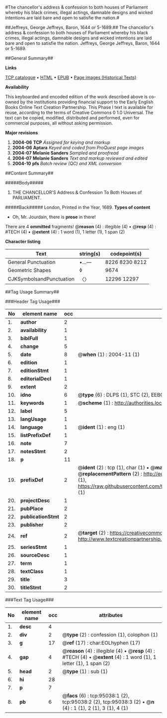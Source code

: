 #The chancellor's address & confession to both houses of Parliament whereby his black crimes, illegal actings, damnable designs and wicked intentions are laid bare and open to satisfie the nation.#

##Jeffreys, George Jeffreys, Baron, 1644 or 5-1689.##
The chancellor's address & confession to both houses of Parliament whereby his black crimes, illegal actings, damnable designs and wicked intentions are laid bare and open to satisfie the nation.
Jeffreys, George Jeffreys, Baron, 1644 or 5-1689.

##General Summary##

**Links**

[TCP catalogue](http://www.ota.ox.ac.uk/tcp/)  • 
[HTML](http://tei.it.ox.ac.uk/tcp/Texts-HTML/free/A46/A46716.html)  • 
[EPUB](http://tei.it.ox.ac.uk/tcp/Texts-EPUB/free/A46/A46716.epub) • 
[Page images (Historical Texts)](https://data.historicaltexts.jisc.ac.uk/view?pubId=eebo-12887070e&pageId=eebo-12887070e-95038-1)

**Availability**

This keyboarded and encoded edition of the
	       work described above is co-owned by the institutions
	       providing financial support to the Early English Books
	       Online Text Creation Partnership. This Phase I text is
	       available for reuse, according to the terms of Creative
	       Commons 0 1.0 Universal. The text can be copied,
	       modified, distributed and performed, even for
	       commercial purposes, all without asking permission.

**Major revisions**

1. __2004-06__ __TCP__ *Assigned for keying and markup*
1. __2004-06__ __Aptara__ *Keyed and coded from ProQuest page images*
1. __2004-07__ __Melanie Sanders__ *Sampled and proofread*
1. __2004-07__ __Melanie Sanders__ *Text and markup reviewed and edited*
1. __2004-10__ __pfs__ *Batch review (QC) and XML conversion*

##Content Summary##

#####Body#####

1. THE
CHANCELLOR'S
Address & Confession
To Both Houses of
PARLIAMENT.

#####Back#####
London, Printed in the Year, 1689.
**Types of content**

  * Oh, Mr. Jourdain, there is **prose** in there!

There are 4 **ommitted** fragments! 
 @__reason__ (4) : illegible (4)  •  @__resp__ (4) : #TECH (4)  •  @__extent__ (4) : 1 word (1), 1 letter (1), 1 span (2)

**Character listing**


|Text|string(s)|codepoint(s)|
|---|---|---|
|General Punctuation|•…—|8226 8230 8212|
|Geometric Shapes|◊|9674|
|CJKSymbolsandPunctuation|〈〉|12296 12297|

##Tag Usage Summary##

###Header Tag Usage###

|No|element name|occ|attributes|
|---|---|---|---|
|1.|__author__|2||
|2.|__availability__|1||
|3.|__biblFull__|1||
|4.|__change__|5||
|5.|__date__|8| @__when__ (1) : 2004-11 (1)|
|6.|__edition__|1||
|7.|__editionStmt__|1||
|8.|__editorialDecl__|1||
|9.|__extent__|2||
|10.|__idno__|6| @__type__ (6) : DLPS (1), STC (2), EEBO-CITATION (1), OCLC (1), VID (1)|
|11.|__keywords__|1| @__scheme__ (1) : http://authorities.loc.gov/ (1)|
|12.|__label__|5||
|13.|__langUsage__|1||
|14.|__language__|1| @__ident__ (1) : eng (1)|
|15.|__listPrefixDef__|1||
|16.|__note__|7||
|17.|__notesStmt__|2||
|18.|__p__|11||
|19.|__prefixDef__|2| @__ident__ (2) : tcp (1), char (1)  •  @__matchPattern__ (2) : ([0-9\-]+):([0-9IVX]+) (1), (.+) (1)  •  @__replacementPattern__ (2) : http://eebo.chadwyck.com/downloadtiff?vid=$1&page=$2 (1), https://raw.githubusercontent.com/textcreationpartnership/Texts/master/tcpchars.xml#$1 (1)|
|20.|__projectDesc__|1||
|21.|__pubPlace__|2||
|22.|__publicationStmt__|2||
|23.|__publisher__|2||
|24.|__ref__|2| @__target__ (2) : https://creativecommons.org/publicdomain/zero/1.0/ (1), http://www.textcreationpartnership.org/docs/. (1)|
|25.|__seriesStmt__|1||
|26.|__sourceDesc__|1||
|27.|__term__|1||
|28.|__textClass__|1||
|29.|__title__|3||
|30.|__titleStmt__|2||


###Text Tag Usage###

|No|element name|occ|attributes|
|---|---|---|---|
|1.|__desc__|4||
|2.|__div__|2| @__type__ (2) : confession (1), colophon (1)|
|3.|__g__|17| @__ref__ (17) : char:EOLhyphen (17)|
|4.|__gap__|4| @__reason__ (4) : illegible (4)  •  @__resp__ (4) : #TECH (4)  •  @__extent__ (4) : 1 word (1), 1 letter (1), 1 span (2)|
|5.|__head__|2| @__type__ (1) : sub (1)|
|6.|__hi__|28||
|7.|__p__|7||
|8.|__pb__|6| @__facs__ (6) : tcp:95038:1 (2), tcp:95038:2 (2), tcp:95038:3 (2)  •  @__n__ (4) : 1 (1), 2 (1), 3 (1), 4 (1)|
